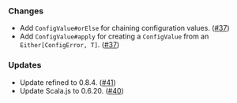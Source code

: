 ### Changes
* Add `ConfigValue#orElse` for chaining configuration values. ([#37](https://github.com/vlovgr/ciris/pull/37))
* Add `ConfigValue#apply` for creating a `ConfigValue` from an `Either[ConfigError, T]`. ([#37](https://github.com/vlovgr/ciris/pull/37))

### Updates
* Update refined to 0.8.4. ([#41](https://github.com/vlovgr/ciris/pull/41))
* Update Scala.js to 0.6.20. ([#40](https://github.com/vlovgr/ciris/pull/40))
